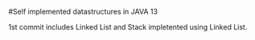 

#Self implemented datastructures in JAVA 13

1st commit includes Linked List and Stack impletented using Linked List.

